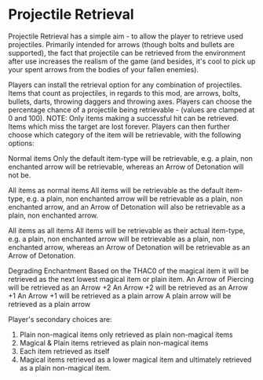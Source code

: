 # Projectile Retrieval

 Projectile Retrieval  has a simple aim - to allow the player to retrieve used projectiles. Primarily intended for arrows (though bolts and bullets are supported), the fact that projectile can be retrieved from the environment after use increases the realism of the game (and besides, it's cool to pick up your spent arrows from the bodies of your fallen enemies).


Players can install the retrieval option for any combination of projectiles. Items that count as projectiles, in regards to this mod, are arrows, bolts, bullets, darts, throwing daggers and throwing axes.
Players can choose the percentage chance of a projectile being retrievable - (values are clamped at 0 and 100). NOTE: Only items making a successful hit can be retrieved. Items which miss the target are lost forever.
Players can then further choose which category of the item will be retrievable, with the following options:


Normal items
Only the default item-type will be retrievable, e.g. a plain, non enchanted arrow will be retrievable, whereas an Arrow of Detonation will not be.

All items as normal items
All items will be retrievable as the default item-type, e.g. a plain, non enchanted arrow will be retrievable as a plain, non enchanted arrow, and an Arrow of Detonation will also be retrievable as a plain, non enchanted arrow.

All items as all items
All items will be retrievable as their actual item-type, e.g. a plain, non enchanted arrow will be retrievable as a plain, non enchanted arrow, whereas an Arrow of Detonation will be retrievable as an Arrow of Detonation.

Degrading Enchantment
Based on the THAC0 of the magical item it will be retrieved as the next lowest magical item or plain item.
    An Arrow of Piercing will be retrieved as an Arrow +2
    An Arrow +2 will be retrieved as an Arrow +1
    An Arrow +1 will be retrieved as a plain arrow
    A plain arrow will be retrieved as a plain arrow

Player's secondary choices are:
  1. Plain non-magical items only retrieved as plain non-magical items
  2. Magical & Plain items retrieved as plain non-magical items
  3. Each item retrieved as itself
  4. Magical items retrieved as a lower magical item and ultimately retrieved as a plain non-magical item.